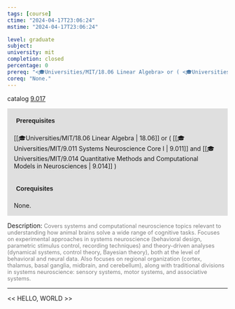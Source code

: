 ```yaml
---
tags: [course]
ctime: "2024-04-17T23:06:24"
mstime: "2024-04-17T23:06:24"

level: graduate
subject: 
university: mit
completion: closed
percentage: 0
prereq: "<🎓Universities/MIT/18.06 Linear Algebra> or ( <🎓Universities/MIT/9.011 Systems Neuroscience Core I> and <🎓Universities/MIT/9.014 Quantitative Methods and Computational Models in Neurosciences> )"
coreq: "None."
---
```


catalog [9.017](http://student.mit.edu/catalog/m9a.html#9.017)

<span style="display: block; padding: 15px; background-color: rgb(100, 100, 100, 0.2);"><font id="m_prereq3795_0" style="display: block; font-family: Arial, sans-serif; font-weight: bold; padding: 5px">Prerequisites</font><br><span id="prereq3795_0">[[🎓Universities/MIT/18.06 Linear Algebra | 18.06]] or ( [[🎓Universities/MIT/9.011 Systems Neuroscience Core I | 9.011]] and [[🎓Universities/MIT/9.014 Quantitative Methods and Computational Models in Neurosciences | 9.014]] )</span></span>
<span style="display: block; padding: 15px; background-color: rgb(100, 100, 100, 0.2);"><font id="m_coreq3795_0" style="display: block; font-family: Arial, sans-serif; font-weight: bold; padding: 5px">Corequisites</font><br><span id="coreq3795_0">None.</span></span>

<font style="">Description:</font>
<font style="color: grey; font-size: 0.8rem;">Covers systems and computational neuroscience topics relevant to understanding how animal brains solve a wide range of cognitive tasks. Focuses on experimental approaches in systems neuroscience (behavioral design, parametric stimulus control, recording techniques) and theory-driven analyses (dynamical systems, control theory, Bayesian theory), both at the level of behavioral and neural data. Also focuses on regional organization (cortex, thalamus, basal ganglia, midbrain, and cerebellum), along with traditional divisions in systems neuroscience: sensory systems, motor systems, and associative systems.</font>



---

<< HELLO, WORLD >>
